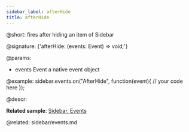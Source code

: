 ```yaml
---
sidebar_label: afterHide
title: afterHide
---          
```


@short: fires after hiding an item of Sidebar

@signature: {'afterHide: (events: Event) => void;'}

@params:
- events         Event       a native event object


@example:
sidebar.events.on("AfterHide", function(event){
    // your code here
});



@descr:

**Related sample**: [Sidebar. Events](https://snippet.dhtmlx.com/qfddiu3i)

@related: sidebar/events.md
